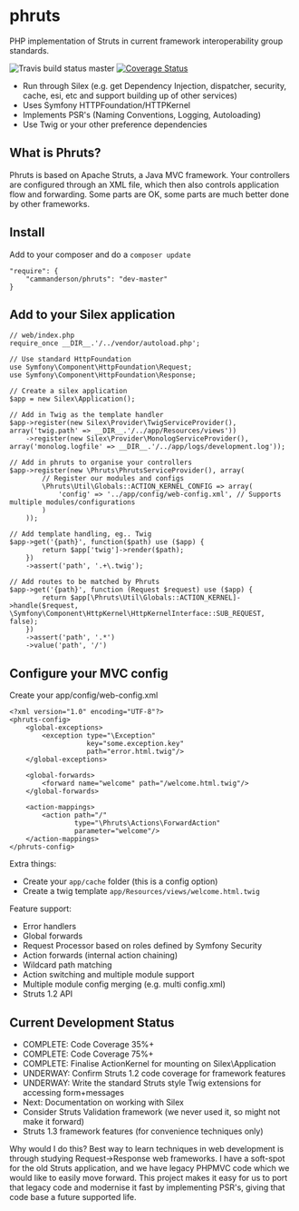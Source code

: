 phruts
======
PHP implementation of Struts in current framework interoperability group standards.

![Travis build status master](https://travis-ci.org/cammanderson/phruts.svg?branch=master)
[![Coverage Status](https://coveralls.io/repos/cammanderson/phruts/badge.png?branch=master)](https://coveralls.io/r/cammanderson/phruts?branch=master)

 * Run through Silex (e.g. get Dependency Injection, dispatcher, security, cache, esi, etc and support building up of other services)
 * Uses Symfony HTTPFoundation/HTTPKernel
 * Implements PSR's (Naming Conventions, Logging, Autoloading)
 * Use Twig or your other preference dependencies

What is Phruts?
---------------
Phruts is based on Apache Struts, a Java MVC framework. Your controllers are configured through an XML file, which then also controls application flow and forwarding. Some parts are OK, some parts are much better done by other frameworks.

Install
-------
Add to your composer and do a ```composer update```
```
"require": {
    "cammanderson/phruts": "dev-master"
}
```

Add to your Silex application
-----------------------------
```
// web/index.php
require_once __DIR__.'/../vendor/autoload.php';

// Use standard HttpFoundation
use Symfony\Component\HttpFoundation\Request;
use Symfony\Component\HttpFoundation\Response;

// Create a silex application
$app = new Silex\Application();

// Add in Twig as the template handler
$app->register(new Silex\Provider\TwigServiceProvider(), array('twig.path' => __DIR__.'/../app/Resources/views'))
    ->register(new Silex\Provider\MonologServiceProvider(), array('monolog.logfile' => __DIR__.'/../app/logs/development.log'));

// Add in phruts to organise your controllers
$app->register(new \Phruts\PhrutsServiceProvider(), array(
        // Register our modules and configs
        \Phruts\Util\Globals::ACTION_KERNEL_CONFIG => array(
            'config' => '../app/config/web-config.xml', // Supports multiple modules/configurations
        )
    ));

// Add template handling, eg.. Twig
$app->get('{path}', function($path) use ($app) {
        return $app['twig']->render($path);
    })
    ->assert('path', '.+\.twig');

// Add routes to be matched by Phruts
$app->get('{path}', function (Request $request) use ($app) {
        return $app[\Phruts\Util\Globals::ACTION_KERNEL]->handle($request, \Symfony\Component\HttpKernel\HttpKernelInterface::SUB_REQUEST, false);
    })
    ->assert('path', '.*')
    ->value('path', '/')
```

Configure your MVC config
-------------------------
Create your app/config/web-config.xml
```
<?xml version="1.0" encoding="UTF-8"?>
<phruts-config>
    <global-exceptions>
        <exception type="\Exception"
                   key="some.exception.key"
                   path="error.html.twig"/>
    </global-exceptions>

    <global-forwards>
        <forward name="welcome" path="/welcome.html.twig"/>
    </global-forwards>

    <action-mappings>
        <action path="/"
                type="\Phruts\Actions\ForwardAction"
                parameter="welcome"/>
    </action-mappings>
</phruts-config>
```

Extra things:
 * Create your ```app/cache``` folder (this is a config option)
 * Create a twig template ```app/Resources/views/welcome.html.twig```

Feature support:
 * Error handlers
 * Global forwards
 * Request Processor based on roles defined by Symfony Security
 * Action forwards (internal action chaining)
 * Wildcard path matching
 * Action switching and multiple module support
 * Multiple module config merging (e.g. multi config.xml)
 * Struts 1.2 API

Current Development Status
--------------------------
 * COMPLETE: Code Coverage 35%+
 * COMPLETE: Code Coverage 75%+
 * COMPLETE: Finalise ActionKernel for mounting on Silex\Application
 * UNDERWAY: Confirm Struts 1.2 code coverage for framework features
 * UNDERWAY: Write the standard Struts style Twig extensions for accessing form+messages
 * Next: Documentation on working with Silex
 * Consider Struts Validation framework (we never used it, so might not make it forward)
 * Struts 1.3 framework features (for convenience techniques only)

Why would I do this? Best way to learn techniques in web development is through studying Request->Response web frameworks. I have a soft-spot for the old Struts application, and we have legacy PHPMVC code which we would like to easily move forward. This project makes it easy for us to port that legacy code and modernise it fast by implementing PSR's, giving that code base a future supported life.
